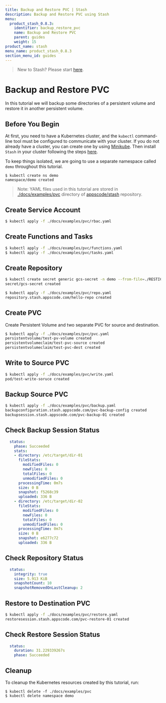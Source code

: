 ```yaml
---
title: Backup and Restore PVC | Stash
description: Backup and Restore PVC using Stash
menu:
  product_stash_0.8.3:
    identifier: backup_restore_pvc
    name: Backup and Restore PVC
    parent: guides
    weight: 15
product_name: stash
menu_name: product_stash_0.8.3
section_menu_id: guides
---
```


> New to Stash? Please start [here](/docs/concepts/README.md).

# Backup and Restore PVC

In this tutorial we will backup some directories of a persistent volume and restore it in another persistent volume.

## Before You Begin

At first, you need to have a Kubernetes cluster, and the `kubectl` command-line tool must be configured to communicate with your cluster. If you do not already have a cluster, you can create one by using [Minikube](https://github.com/kubernetes/minikube). Then install `Stash` in your cluster following the steps [here](/docs/setup/install.md).

To keep things isolated, we are going to use a separate namespace called `demo` throughout this tutorial.

```console
$ kubectl create ns demo
namespace/demo created
```

>Note: YAML files used in this tutorial are stored in [./docs/examples/pvc](./docs/examples/pvc) directory of [appscode/stash](https://github.com/appscode/stash) repository.

## Create Service Account

```bash
$ kubectl apply -f ./docs/examples/pvc/rbac.yaml
```

## Create Functions and Tasks

```bash
$ kubectl apply -f ./docs/examples/pvc/functions.yaml
$ kubectl apply -f ./docs/examples/pvc/tasks.yaml
```

## Create Repository

```bash
$ kubectl create secret generic gcs-secret -n demo --from-file=./RESTIC_PASSWORD --from-file=./GOOGLE_PROJECT_ID --from-file=./GOOGLE_SERVICE_ACCOUNT_JSON_KEY
secret/gcs-secret created
```

```bash
$ kubectl apply -f ./docs/examples/pvc/repo.yaml
repository.stash.appscode.com/hello-repo created
```

## Create PVC

Create Persistent Volume and two separate PVC for source and destination.

```bash
$ kubectl apply -f ./docs/examples/pvc/pvc.yaml
persistentvolume/test-pv-volume created
persistentvolumeclaim/test-pvc-source created
persistentvolumeclaim/test-pvc-dest created
```

## Write to Source PVC

```bash
$ kubectl apply -f ./docs/examples/pvc/write.yaml
pod/test-write-soruce created
```

## Backup Source PVC

```bash
$ kubectl apply -f ./docs/examples/pvc/backup.yaml
backupconfiguration.stash.appscode.com/pvc-backup-config created
backupsession.stash.appscode.com/pvc-backup-01 created
```

## Check Backup Session Status

```yaml
  status:
    phase: Succeeded
    stats:
    - directory: /etc/target/dir-01
      fileStats:
        modifiedFiles: 0
        newFiles: 0
        totalFiles: 0
        unmodifiedFiles: 0
      processingTime: 0m7s
      size: 0 B
      snapshot: f5268c39
      uploaded: 336 B
    - directory: /etc/target/dir-02
      fileStats:
        modifiedFiles: 0
        newFiles: 0
        totalFiles: 0
        unmodifiedFiles: 0
      processingTime: 0m7s
      size: 0 B
      snapshot: e6277c72
      uploaded: 336 B
```

## Check Repository Status

```yaml
  status:
    integrity: true
    size: 5.913 KiB
    snapshotCount: 10
    snapshotRemovedOnLastCleanup: 2
```

## Restore to Destination PVC

```bash
$ kubectl apply -f ./docs/examples/pvc/restore.yaml
restoresession.stash.appscode.com/pvc-restore-01 created
```

## Check Restore Session Status

```yaml
  status:
    duration: 31.229339267s
    phase: Succeeded
```

## Cleanup

To cleanup the Kubernetes resources created by this tutorial, run:

```console
$ kubectl delete -f ./docs/examples/pvc
$ kubectl delete namespace demo
```
